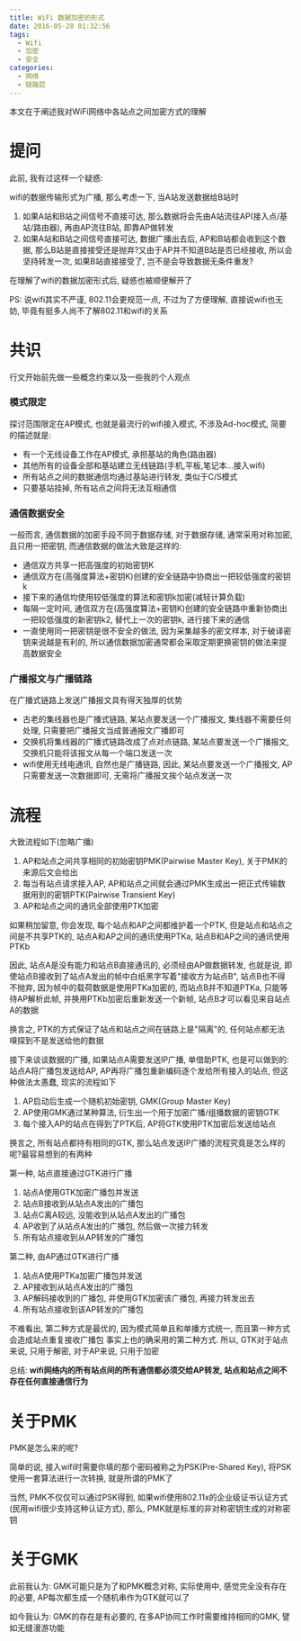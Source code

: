 ```yaml
---
title: WiFi 数据加密的形式
date: 2016-05-28 01:32:56
tags:
  - Wifi
  - 加密
  - 安全
categories:
  - 网络
  - 链路层
---
```


本文在于阐述我对WiFi网络中各站点之间加密方式的理解

# 提问

此前, 我有过这样一个疑惑:

wifi的数据传输形式为广播, 那么考虑一下, 当A站发送数据给B站时

1. 如果A站和B站之间信号不直接可达, 那么数据将会先由A站流往AP(接入点/基站/路由器), 再由AP流往B站, 即靠AP做转发
1. 如果A站和B站之间信号直接可达, 数据广播出去后, AP和B站都会收到这个数据, 那么B站是直接接受还是抛弃?又由于AP并不知道B站是否已经接收, 所以会坚持转发一次, 如果B站直接接受了, 岂不是会导致数据无条件重发?

在理解了wifi的数据加密形式后, 疑惑也被顺便解开了

<!-- more -->

PS: 说wifi其实不严谨, 802.11会更规范一点, 不过为了方便理解, 直接说wifi也无妨, 毕竟有挺多人尚不了解802.11和wifi的关系

# 共识

行文开始前先做一些概念约束以及一些我的个人观点

### 模式限定

探讨范围限定在AP模式, 也就是最流行的wifi接入模式, 不涉及Ad-hoc模式, 简要的描述就是:

* 有一个无线设备工作在AP模式, 承担基站的角色(路由器)
* 其他所有的设备全部和基站建立无线链路(手机,平板,笔记本...接入wifi)
* 所有站点之间的数据通信均通过基站进行转发, 类似于C/S模式
* 只要基站挂掉, 所有站点之间将无法互相通信

### 通信数据安全

一般而言, 通信数据的加密手段不同于数据存储, 对于数据存储, 通常采用对称加密, 且只用一把密钥, 而通信数据的做法大致是这样的:

* 通信双方共享一把高强度的初始密钥K
* 通信双方在(高强度算法+密钥K)创建的安全链路中协商出一把较低强度的密钥k
* 接下来的通信均使用较低强度的算法和密钥k加密(减轻计算负载)
* 每隔一定时间, 通信双方在(高强度算法+密钥K)创建的安全链路中重新协商出一把较低强度的新密钥k2, 替代上一次的密钥k, 进行接下来的通信
* 一直使用同一把密钥是很不安全的做法, 因为采集越多的密文样本, 对于破译密钥来说越是有利的, 所以通信数据加密通常都会采取定期更换密钥的做法来提高数据安全

### 广播报文与广播链路

在广播式链路上发送广播报文具有得天独厚的优势

* 古老的集线器也是广播式链路, 某站点要发送一个广播报文, 集线器不需要任何处理, 只需要把广播报文当成普通报文广播即可
* 交换机将集线器的广播式链路改成了点对点链路, 某站点要发送一个广播报文, 交换机只能将该报文从每一个端口发送一次
* wifi使用无线电通讯, 自然也是广播链路, 因此, 某站点要发送一个广播报文, AP只需要发送一次数据即可, 无需将广播报文挨个站点发送一次

# 流程

大致流程如下(忽略广播)

1. AP和站点之间共享相同的初始密钥PMK(Pairwise Master Key), 关于PMK的来源后文会给出
1. 每当有站点请求接入AP, AP和站点之间就会通过PMK生成出一把正式传输数据用到的密钥PTK(Pairwise Transient Key)
1. AP和站点之间的通讯全部使用PTK加密

如果稍加留意, 你会发现, 每个站点和AP之间都维护着一个PTK, 但是站点和站点之间是不共享PTK的, 站点A和AP之间的通讯使用PTKa, 站点B和AP之间的通讯使用PTKb

因此, 站点A是没有能力和站点B直接通讯的, 必须经由AP做数据转发, 也就是说, 即使站点B接收到了站点A发出的帧中白纸黑字写着"接收方为站点B", 站点B也不得不抛弃, 因为帧中的载荷数据是使用PTKa加密的, 而站点B并不知道PTKa, 只能等待AP解析此帧, 并换用PTKb加密后重新发送一个新帧, 站点B才可以看见来自站点A的数据

换言之, PTK的方式保证了站点和站点之间在链路上是"隔离"的, 任何站点都无法嗅探到不是发送给他的数据

接下来谈谈数据的广播, 如果站点A需要发送IP广播, 单借助PTK, 也是可以做到的: 站点A将广播包发送给AP, AP再将广播包重新编码逐个发给所有接入的站点, 但这种做法太愚蠢, 现实的流程如下

1. AP启动后生成一个随机初始密钥, GMK(Group Master Key)
1. AP使用GMK通过某种算法, 衍生出一个用于加密广播/组播数据的密钥GTK
1. 每个接入AP的站点在得到了PTK后, AP将GTK使用PTK加密后发送给站点

换言之, 所有站点都持有相同的GTK, 那么站点发送IP广播的流程究竟是怎么样的呢?最容易想到的有两种

第一种, 站点直接通过GTK进行广播

1. 站点A使用GTK加密广播包并发送
1. 站点B接收到从站点A发出的广播包
1. 站点C离A较远, 没能收到从站点A发出的广播包
1. AP收到了从站点A发出的广播包, 然后做一次接力转发
1. 所有站点接收到从AP转发的广播包

第二种, 由AP通过GTK进行广播

1. 站点A使用PTKa加密广播包并发送
1. AP接收到从站点A发出的广播包
1. AP解码接收到的广播包, 并使用GTK加密该广播包, 再接力转发出去
1. 所有站点接收到该AP转发的广播包

不难看出, 第二种方式是最优的, 因为模式简单且和单播方式统一, 而且第一种方式会造成站点重复接收广播包
事实上也的确采用的第二种方式. 所以, GTK对于站点来说, 只用于解密, 对于AP来说, 只用于加密

总结: **wifi网络内的所有站点间的所有通信都必须交给AP转发, 站点和站点之间不存在任何直接通信行为**

# 关于PMK

PMK是怎么来的呢?

简单的说, 接入wifi时需要你填的那个密码被称之为PSK(Pre-Shared Key), 将PSK使用一套算法进行一次转换, 就是所谓的PMK了

当然, PMK不仅仅可以通过PSK得到, 如果wifi使用802.11x的企业级证书认证方式(民用wifi很少支持这种认证方式), 那么, PMK就是标准的非对称密钥生成的对称密钥

# 关于GMK

此前我认为: GMK可能只是为了和PMK概念对称, 实际使用中, 感觉完全没有存在的必要, AP每次都生成一个随机串作为GTK就可以了

如今我认为: GMK的存在是有必要的, 在多AP协同工作时需要维持相同的GMK, 譬如无缝漫游功能
